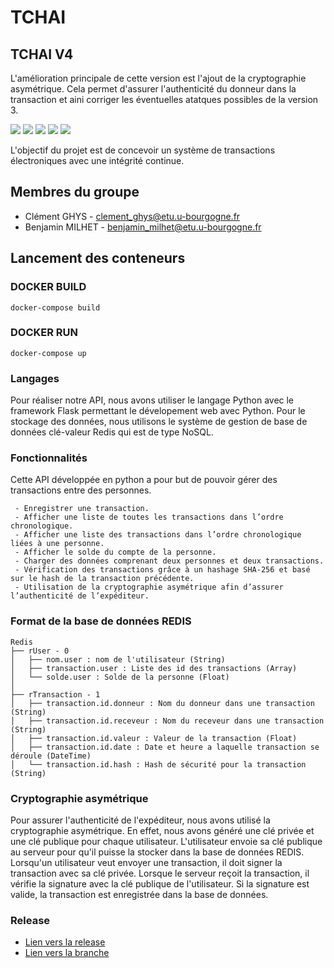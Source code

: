 # TCHAI

## TCHAI V4
L'amélioration principale de cette version est l'ajout de la cryptographie asymétrique. Cela permet d'assurer l'authenticité du donneur dans la transaction et aini corriger les éventuelles atatques possibles de la version 3. 

<img src="https://img.shields.io/badge/Python-FFD43B?style=for-the-badge&logo=python&logoColor=blue" /> <img src="https://img.shields.io/badge/Flask-000000?style=for-the-badge&logo=flask&logoColor=white" /> <img src="https://img.shields.io/badge/redis-%23DD0031.svg?&style=for-the-badge&logo=redis&logoColor=white" /> <img src="https://img.shields.io/badge/Docker-2CA5E0?style=for-the-badge&logo=docker&logoColor=white" /> <img src="https://img.shields.io/badge/GitHub_Actions-2088FF?style=for-the-badge&logo=github-actions&logoColor=white" />

L'objectif du projet est de concevoir un système de transactions électroniques avec une intégrité continue.

## Membres du groupe
 - Clément GHYS - clement_ghys@etu.u-bourgogne.fr
 - Benjamin MILHET - benjamin_milhet@etu.u-bourgogne.fr

## Lancement des conteneurs

### DOCKER BUILD 
```
docker-compose build
```

### DOCKER RUN
```
docker-compose up
```

### Langages
Pour réaliser notre API, nous avons utiliser le langage Python avec le framework Flask permettant le dévelopement web avec Python. Pour le stockage des données, nous utilisons le système de gestion de base de données clé-valeur Redis qui est de type NoSQL.

### Fonctionnalités
Cette API développée en python a pour but de pouvoir gérer des transactions entre des personnes. 

     - Enregistrer une transaction.
     - Afficher une liste de toutes les transactions dans l’ordre chronologique.
     - Afficher une liste des transactions dans l’ordre chronologique liées à une personne.
     - Afficher le solde du compte de la personne.
     - Charger des données comprenant deux personnes et deux transactions.
     - Vérification des transactions grâce à un hashage SHA-256 et basé sur le hash de la transaction précédente.
     - Utilisation de la cryptographie asymétrique afin d’assurer l’authenticité de l’expéditeur.


### Format de la base de données REDIS

```
Redis
├── rUser - 0
│   ├── nom.user : nom de l'utilisateur (String)
│   ├── transaction.user : Liste des id des transactions (Array)
│   └── solde.user : Solde de la personne (Float)
│
├── rTransaction - 1
│   ├── transaction.id.donneur : Nom du donneur dans une transaction (String)
│   ├── transaction.id.receveur : Nom du receveur dans une transaction (String)
│   ├── transaction.id.valeur : Valeur de la transaction (Float)
│   ├── transaction.id.date : Date et heure a laquelle transaction se déroule (DateTime)
│   └── transaction.id.hash : Hash de sécurité pour la transaction (String)
```

### Cryptographie asymétrique
Pour assurer l'authenticité de l'expéditeur, nous avons utilisé la cryptographie asymétrique. En effet, nous avons généré une clé privée et une clé publique pour chaque utilisateur. L'utilisateur envoie sa clé publique au serveur pour qu'il puisse la stocker dans la base de données REDIS. Lorsqu'un utilisateur veut envoyer une transaction, il doit signer la transaction avec sa clé privée. Lorsque le serveur reçoit la transaction, il vérifie la signature avec la clé publique de l'utilisateur. Si la signature est valide, la transaction est enregistrée dans la base de données.

### Release
 - [Lien vers la release](https://github.com/clement-gh/Tchai-Clement-GHYS-Benjamin-MILHET/releases/tag/V4)
 - [Lien vers la branche](https://github.com/clement-gh/Tchai-Clement-GHYS-Benjamin-MILHET/tree/tchaiV4)
